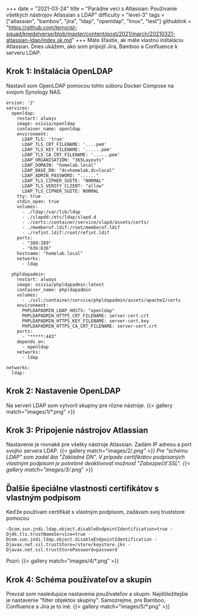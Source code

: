 +++
date = "2021-03-24"
title = "Parádne veci s Atlassian: Používanie všetkých nástrojov Atlassian s LDAP"
difficulty = "level-3"
tags = ["atlassian", "bamboo", "jira", "ldap", "openldap", "linux", "test"]
githublink = "https://github.com/terrorist-squad/knedelverse/blob/master/content/post/2021/march/20210321-atlassian-ldap/index.sk.md"
+++
Máte šťastie, ak máte vlastnú inštaláciu Atlassian. Dnes ukážem, ako som pripojil Jira, Bamboo a Confluence k serveru LDAP.
## Krok 1: Inštalácia OpenLDAP
Nastavil som OpenLDAP pomocou tohto súboru Docker Compose na svojom Synology NAS.
```
ersion: '2'
services:
  openldap:
    restart: always
    image: osixia/openldap
    container_name: openldap
    environment:
      LDAP_TLS: 'true'
      LDAP_TLS_CRT_FILENAME: '....pem'
      LDAP_TLS_KEY_FILENAME: '......pem'
      LDAP_TLS_CA_CRT_FILENAME: '......pem'
      LDAP_ORGANISATION: "365Layouts"
      LDAP_DOMAIN: "homelab.local"
      LDAP_BASE_DN: "dc=homelab,dc=local"
      LDAP_ADMIN_PASSWORD: "......"
      LDAP_TLS_CIPHER_SUITE: "NORMAL"
      LDAP_TLS_VERIFY_CLIENT: "allow"
      LDAP_TLS_CIPHER_SUITE: NORMAL
    tty: true
    stdin_open: true
    volumes:
      - ./ldap:/var/lib/ldap
      - ./slapdd:/etc/ldap/slapd.d
      - ./certs:/container/service/slapd/assets/certs/
      - ./memberof.ldif:/root/memberof.ldif
      - ./refint.ldif:/root/refint.ldif
    ports:
      - "389:389"
      - "636:636"
    hostname: "homelab.local"
    networks:
      - ldap

  phpldapadmin:
    restart: always
    image: osixia/phpldapadmin:latest
    container_name: phpldapadmin
    volumes:
      - ./ssl:/container/service/phpldapadmin/assets/apache2/certs
    environment:
      PHPLDAPADMIN_LDAP_HOSTS: "openldap"
      PHPLDAPADMIN_HTTPS_CRT_FILENAME: server-cert.crt
      PHPLDAPADMIN_HTTPS_KEY_FILENAME: server-cert.key
      PHPLDAPADMIN_HTTPS_CA_CRT_FILENAME: server-cert.crt
    ports:
      - "*****:443"
    depends_on:
      - openldap
    networks:
      - ldap

networks:
  ldap:

```

## Krok 2: Nastavenie OpenLDAP
Na serveri LDAP som vytvoril skupiny pre rôzne nástroje.
{{< gallery match="images/1/*.png" >}}

## Krok 3: Pripojenie nástrojov Atlassian
Nastavenie je rovnaké pre všetky nástroje Atlassian. Zadám IP adresu a port svojho servera LDAP.
{{< gallery match="images/2/*.png" >}}
Pre "schému LDAP" som zadal iba "Základné DN". V prípade certifikátov podpísaných vlastným podpisom je potrebné deaktivovať možnosť "Zabezpečiť SSL".
{{< gallery match="images/3/*.png" >}}

## Ďalšie špeciálne vlastnosti certifikátov s vlastným podpisom
Keďže používam certifikát s vlastným podpisom, zadávam svoj truststore pomocou
```
-Dcom.sun.jndi.ldap.object.disableEndpointIdentification=true -Djdk.tls.trustNameService=true -Dcom.sun.jndi.ldap.object.disableEndpointIdentification -Djavax.net.ssl.trustStore=/store/keystore.jks -Djavax.net.ssl.trustStorePassword=password

```
Pozri:
{{< gallery match="images/4/*.png" >}}

## Krok 4: Schéma používateľov a skupín
Prevzal som nasledujúce nastavenia používateľov a skupín. Najdôležitejšie je nastavenie "filter objektov skupiny". Samozrejme, pre Bamboo, Confluence a Jira je to iné.
{{< gallery match="images/5/*.png" >}}
